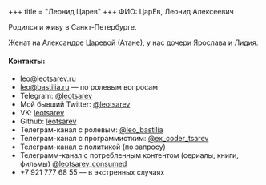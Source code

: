 +++
title = "Леонид Царев"
+++
ФИО: ЦарЕв, Леонид Алексеевич

Родился и живу в Санкт-Петербурге.

Женат на Александре Царевой (Атане), у нас дочери Ярослава и Лидия.

#### Контакты:

 - [leo@leotsarev.ru](mailto:leo@leotsarev.ru)
 - [leo@bastilia.ru](mailto:leo@bastilia.ru) — по ролевым вопросам
 - Telegram: [@leotsarev](https://t.me/@leotsarev)
 - Мой бывший Twitter: [@leotsarev](https://twitter.com/@leotsarev)
 - VK: [leotsarev](https://vk.com/leotsarev)
 - Github: [leotsarev](https://github.com/leotsarev)
 - Телеграм-канал с ролевым: [@leo_bastilia](https://t.me/leo_bastilia)
 - Телеграм-канал с программистким: [@ex_coder_tsarev](https://t.me/ex_coder_tsarev)
 - Телеграм-канал с политикой (по запросу)
 - Телеграмм-канал с потребленным контентом (сериалы, книги, фильмы) [@leotsarev_consumed](https://t.me/leotsarev_consumed)
 - +7 921 777 68 55 — в экстренных случаях